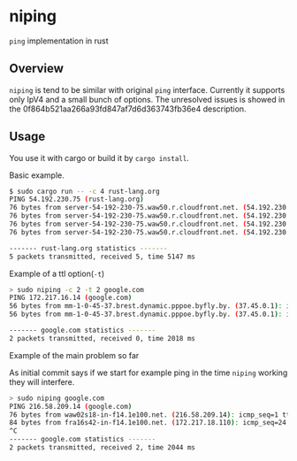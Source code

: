 # niping
`ping` implementation in rust

## Overview

`niping` is tend to be similar with original `ping` interface.
Currently it supports only IpV4 and a small bunch of options. The unresolved issues is showed in the 0f864b521aa266a93fd847af7d6d363743fb36e4 description.


## Usage

You use it with cargo or build it by `cargo install`.

Basic example.

```bash
$ sudo cargo run -- -c 4 rust-lang.org
PING 54.192.230.75 (rust-lang.org)
76 bytes from server-54-192-230-75.waw50.r.cloudfront.net. (54.192.230.75): icmp_seq=1 ttl=244 time=27 ms
76 bytes from server-54-192-230-75.waw50.r.cloudfront.net. (54.192.230.75): icmp_seq=2 ttl=244 time=28 ms
76 bytes from server-54-192-230-75.waw50.r.cloudfront.net. (54.192.230.75): icmp_seq=3 ttl=244 time=30 ms
76 bytes from server-54-192-230-75.waw50.r.cloudfront.net. (54.192.230.75): icmp_seq=4 ttl=244 time=28 ms

------- rust-lang.org statistics -------
5 packets transmitted, received 5, time 5147 ms
```

Example of a ttl option(`-t`)

```bash
> sudo niping -c 2 -t 2 google.com
PING 172.217.16.14 (google.com)
56 bytes from mm-1-0-45-37.brest.dynamic.pppoe.byfly.by. (37.45.0.1): icmp_seq=0 Time to live exceeded
56 bytes from mm-1-0-45-37.brest.dynamic.pppoe.byfly.by. (37.45.0.1): icmp_seq=0 Time to live exceeded

------- google.com statistics -------
2 packets transmitted, received 0, time 2018 ms
```

Example of the main problem so far

As initial commit says if we start for example ping in the time `niping` working they will interfere.

```bash
> sudo niping google.com
PING 216.58.209.14 (google.com)
76 bytes from waw02s18-in-f14.1e100.net. (216.58.209.14): icmp_seq=1 ttl=54 time=42 ms
84 bytes from fra16s42-in-f14.1e100.net. (172.217.18.110): icmp_seq=24 ttl=54 time=0 ms
^C
------- google.com statistics -------
2 packets transmitted, received 2, time 2044 ms
```